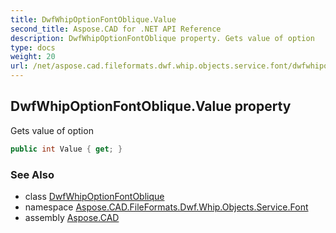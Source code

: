```yaml
---
title: DwfWhipOptionFontOblique.Value
second_title: Aspose.CAD for .NET API Reference
description: DwfWhipOptionFontOblique property. Gets value of option
type: docs
weight: 20
url: /net/aspose.cad.fileformats.dwf.whip.objects.service.font/dwfwhipoptionfontoblique/value/
---
```

## DwfWhipOptionFontOblique.Value property

Gets value of option

```csharp
public int Value { get; }
```

### See Also

* class [DwfWhipOptionFontOblique](../)
* namespace [Aspose.CAD.FileFormats.Dwf.Whip.Objects.Service.Font](../../dwfwhipoptionfontoblique/)
* assembly [Aspose.CAD](../../../)


